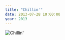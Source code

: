 ```yaml
---
title: "Chillin'"
date: 2013-07-28 10:00:00
year: 2013
---
```

<img src="{{site.github.url}}/files/2013/07/chillin.jpg" alt="Chillin'" />
